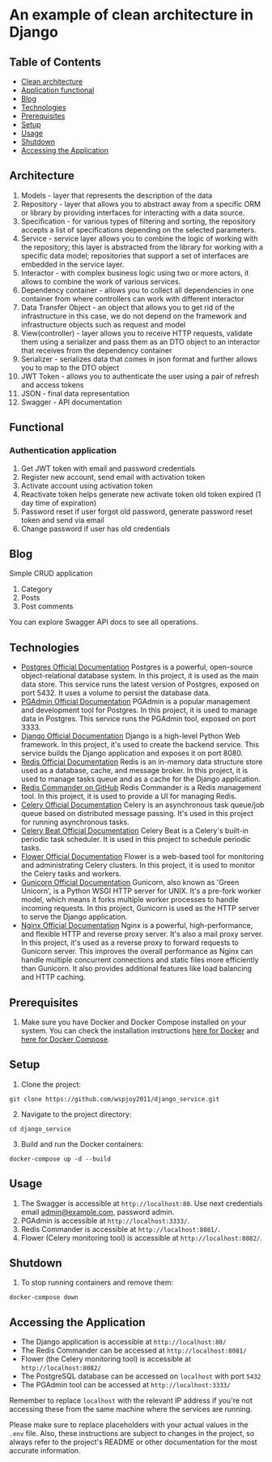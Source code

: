 # An example of clean architecture in Django

## Table of Contents

- [Clean architecture](#architecture)
- [Application functional](#functional)
- [Blog](#blog)
- [Technologies](#technologies)
- [Prerequisites](#prerequisites)
- [Setup](#setup)
- [Usage](#usage)
- [Shutdown](#shutdown)
- [Accessing the Application](#accessing-the-application)

## Architecture

1. Models - layer that represents the description of the data
2. Repository - layer that allows you to abstract away from a specific ORM or library by providing interfaces for interacting with a data source.
3. Specification - for various types of filtering and sorting, the repository accepts a list of specifications depending on the selected parameters.
4. Service - service layer allows you to combine the logic of working with the repository; this layer is abstracted from the library for working with a specific data model; repositories that support a set of interfaces are embedded in the service layer.
5. Interactor - with complex business logic using two or more actors, it allows to combine the work of various services.
6. Dependency container - allows you to collect all dependencies in one container from where controllers can work with different interactor
7. Data Transfer Object - an object that allows you to get rid of the infrastructure in this case, we do not depend on the framework and infrastructure objects such as request and model
8. View(controller) - layer allows you to receive HTTP requests, validate them using a serializer and pass them as an DTO object to an interactor that receives from the dependency container
9. Serializer - serializes data that comes in json format and further allows you to map to the DTO object
10. JWT Token - allows you to authenticate the user using a pair of refresh and access tokens
11. JSON - final data representation
12. Swagger - API documentation

## Functional

### Authentication application

1. Get JWT token with email and password credentials
2. Register new account, send email with activation token
3. Activate account using activation token
4. Reactivate token helps generate new activate token old token expired (1 day time of expiration)
5. Password reset if user forgot old password, generate password reset token and send via email
6. Change password if user has old credentials

## Blog 
Simple CRUD application

1. Category
2. Posts
3. Post comments

You can explore Swagger API docs to see all operations.


## Technologies

- [Postgres Official Documentation](https://www.postgresql.org/docs/)
Postgres is a powerful, open-source object-relational database system. In this project, it is used as the main data store. This service runs the latest version of Postgres, exposed on port 5432. It uses a volume to persist the database data.
- [PGAdmin Official Documentation](https://www.pgadmin.org/docs/)
PGAdmin is a popular management and development tool for Postgres. In this project, it is used to manage data in Postgres. This service runs the PGAdmin tool, exposed on port 3333.
- [Django Official Documentation](https://docs.djangoproject.com/)
Django is a high-level Python Web framework. In this project, it's used to create the backend service. This service builds the Django application and exposes it on port 8080.
- [Redis Official Documentation](https://redis.io/documentation)
Redis is an in-memory data structure store used as a database, cache, and message broker. In this project, it is used to manage tasks queue and as a cache for the Django application.
- [Redis Commander on GitHub](https://github.com/joeferner/redis-commander)
Redis Commander is a Redis management tool. In this project, it is used to provide a UI for managing Redis.
- [Celery Official Documentation](https://docs.celeryproject.org/en/stable/)
Celery is an asynchronous task queue/job queue based on distributed message passing. It's used in this project for running asynchronous tasks.
- [Celery Beat Official Documentation](https://docs.celeryproject.org/en/stable/userguide/periodic-tasks.html)
Celery Beat is a Celery's built-in periodic task scheduler. It is used in this project to schedule periodic tasks.
- [Flower Official Documentation](https://flower.readthedocs.io/en/latest/)
Flower is a web-based tool for monitoring and administrating Celery clusters. In this project, it is used to monitor the Celery tasks and workers.
- [Gunicorn Official Documentation](https://gunicorn.org/)
Gunicorn, also known as 'Green Unicorn', is a Python WSGI HTTP server for UNIX. It's a pre-fork worker model, which means it forks multiple worker processes to handle incoming requests. In this project, Gunicorn is used as the HTTP server to serve the Django application.
- [Nginx Official Documentation](http://nginx.org/en/docs/)
Nginx is a powerful, high-performance, and flexible HTTP and reverse proxy server. It's also a mail proxy server. In this project, it's used as a reverse proxy to forward requests to Gunicorn server. This improves the overall performance as Nginx can handle multiple concurrent connections and static files more efficiently than Gunicorn. It also provides additional features like load balancing and HTTP caching.


## Prerequisites

1. Make sure you have Docker and Docker Compose installed on your system. You can check the installation instructions [here for Docker](https://docs.docker.com/get-docker/) and [here for Docker Compose](https://docs.docker.com/compose/install/).

## Setup

1. Clone the project:
```
git clone https://github.com/wspjoy2011/django_service.git
```
2. Navigate to the project directory:
```
cd django_service
```
3. Build and run the Docker containers:
```
docker-compose up -d --build
```

## Usage

1. The Swagger is accessible at `http://localhost:80`. Use next credentials email admin@example.com, password admin.
2. PGAdmin is accessible at `http://localhost:3333/`.
3. Redis Commander is accessible at `http://localhost:8081/`.
4. Flower (Celery monitoring tool) is accessible at `http://localhost:8082/`.

## Shutdown

1. To stop running containers and remove them:
```
docker-compose down
```

## Accessing the Application

* The Django application is accessible at `http://localhost:80/`
* The Redis Commander can be accessed at `http://localhost:8081/`
* Flower (the Celery monitoring tool) is accessible at `http://localhost:8082/`
* The PostgreSQL database can be accessed on `localhost` with port `5432`
* The PGAdmin tool can be accessed at `http://localhost:3333/`

Remember to replace `localhost` with the relevant IP address if you're not accessing these from the same machine where the services are running.

Please make sure to replace placeholders with your actual values in the `.env` file. Also, these instructions are subject to changes in the project, so always refer to the project's README or other documentation for the most accurate information.

